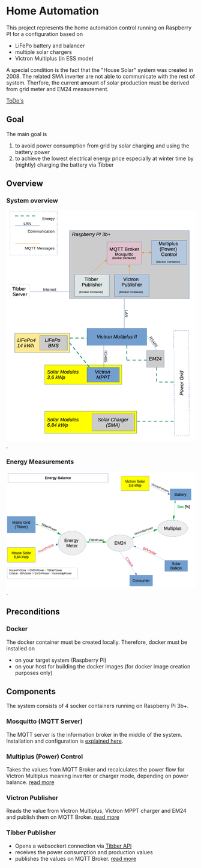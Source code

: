 # Home Automation
This project represents the home automation control running on Raspberry PI for a configuration based on 
- LiFePo battery and balancer
- multiple solar chargers
- Victron Multiplus (in ESS mode)

A special condition is the fact that the "House Solar" system was created in 2008. The related SMA inverter are not able to communicate with the rest of system. Therfore, the current amount of solar production must be derived from grid meter and EM24 measurement.

[ToDo's](doc/todos.md)
## Goal
The main goal is 
1. to avoid power consumption from grid by solar charging  and using the battery power
2. to achieve the lowest electrical energy price especially at winter time by (nightly) charging the battery via Tibber

## Overview
### System overview
![architecture](./doc/drawings/system_overview.png).
### Energy Measurements
![measurements](./doc/drawings//energy_calculation.png).

## Preconditions
### Docker
The docker container must be created locally. Therefore, docker must be installed on
- on your target system (Raspberry Pi)
- on your host for building the docker images (for docker image creation purposes only)

## Components
The system consists of 4 socker containers running on Raspberry Pi 3b+.
### Mosquitto (MQTT Server)
The MQTT server is the information broker in the middle of the system.
Installation and configuration is [explained here](./doc/mosquitto.md).

### Multiplus (Power) Control
Takes the values from MQTT Broker and recalculates the power flow for Victron Multiplus  meaning inverter or charger mode, depending on power balance. 
[read more](./doc/multiplus_control.md)

### Victron Publisher
Reads the value from Victron Multiplus, Victron MPPT charger and EM24 and publish them on MQTT Broker.
[read more](./doc/victron_publisher.md)

### Tibber Publisher
- Opens a websockert connection via [Tibber API](https://developer.tibber.com/docs/guides/calling-api)
- receives the power consumption and production values
- publishes the values on MQTT Broker.
[read more](./doc/tibber_publisher.md)



